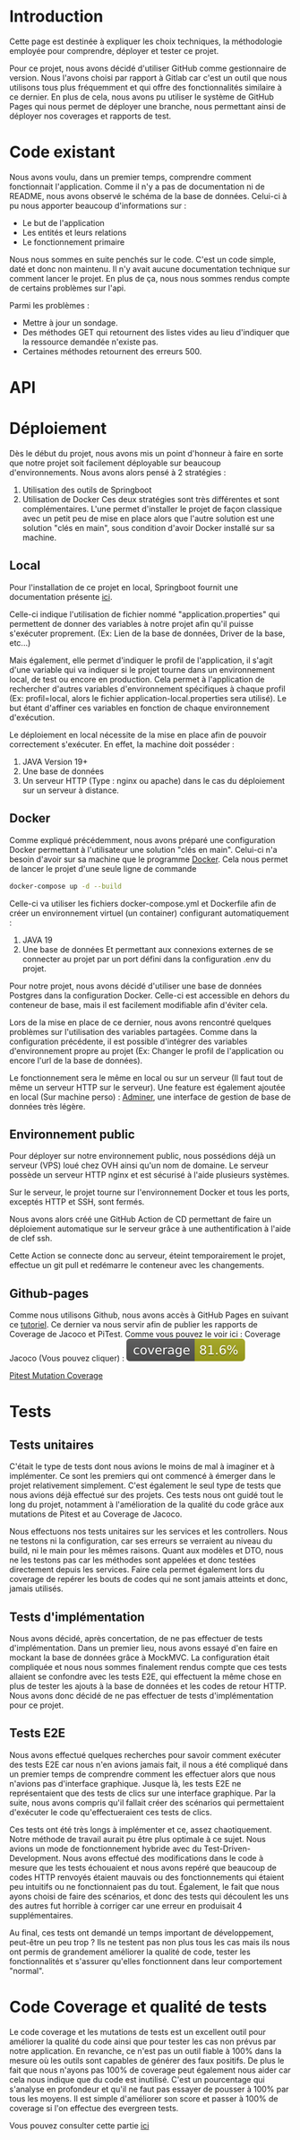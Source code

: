 # Introduction

Cette page est destinée à expliquer les choix techniques, la méthodologie employée pour comprendre, déployer et tester ce projet.

Pour ce projet, nous avons décidé d'utiliser GitHub comme gestionnaire de version.
Nous l'avons choisi par rapport à Gitlab car c'est un outil que nous utilisons tous plus fréquemment et qui offre des fonctionnalités similaire à ce dernier.
En plus de cela, nous avons pu utiliser le système de GitHub Pages qui nous permet de déployer une branche, nous permettant ainsi de déployer nos coverages et rapports de test.

# Code existant

Nous avons voulu, dans un premier temps, comprendre comment fonctionnait l'application.
Comme il n'y a pas de documentation ni de README, nous avons observé le schéma de la base de données. 
Celui-ci à pu nous apporter beaucoup d'informations sur : 
* Le but de l'application
* Les entités et leurs relations
* Le fonctionnement primaire

Nous nous sommes en suite penchés sur le code. C'est un code simple, daté et donc non maintenu.
Il n'y avait aucune documentation technique sur comment lancer le projet.
En plus de ça, nous nous sommes rendus compte de certains problèmes sur l'api.

Parmi les problèmes :  
* Mettre à jour un sondage.
* Des méthodes GET qui retournent des listes vides au lieu d'indiquer que la ressource demandée n'existe pas.
* Certaines méthodes retournent des erreurs 500.

# API

# Déploiement
Dès le début du projet, nous avons mis un point d'honneur à faire en sorte que notre projet soit facilement déployable sur beaucoup d'environnements.
Nous avons alors pensé à 2 stratégies : 
1. Utilisation des outils de Springboot
2. Utilisation de Docker
Ces deux stratégies sont très différentes et sont complémentaires. L'une permet d'installer le projet de façon classique avec un petit peu de mise en place alors que l'autre solution est une solution "clés en main", sous condition d'avoir Docker installé sur sa machine.

## Local
Pour l'installation de ce projet en local, Springboot fournit une documentation présente [ici](https://docs.spring.io/spring-boot/docs/current/reference/html/application-properties.html). 

Celle-ci indique l'utilisation de fichier nommé "application.properties" qui permettent de donner des variables à notre projet afin qu'il puisse s'exécuter proprement. (Ex: Lien de la base de données, Driver de la base, etc...)

Mais également, elle permet d'indiquer le profil de l'application, il s'agit d'une variable qui va indiquer si le projet tourne dans un environnement local, de test ou encore en production. Cela permet à l'application de rechercher d'autres variables d'environnement spécifiques à chaque profil (Ex: profil=local, alors le fichier application-local.properties sera utilisé). Le but étant d'affiner ces variables en fonction de chaque environnement d'exécution.

Le déploiement en local nécessite de la mise en place afin de pouvoir correctement s'exécuter.
En effet, la machine doit posséder : 
1. JAVA Version 19+
2. Une base de données
3. Un serveur HTTP (Type : nginx ou apache) dans le cas du déploiement sur un serveur à distance.

## Docker
Comme expliqué précédemment, nous avons préparé une configuration Docker permettant à l'utilisateur une solution "clés en main". Celui-ci n'a besoin d'avoir sur sa machine que le programme [Docker](https://www.docker.com/). Cela nous permet de lancer le projet d'une seule ligne de commande 
```bash
docker-compose up -d --build
```
Celle-ci va utiliser les fichiers docker-compose.yml et Dockerfile afin de créer un environnement virtuel (un container) configurant automatiquement : 
1. JAVA 19
2. Une base de données
Et permettant aux connexions externes de se connecter au projet par un port défini dans la configuration .env du projet.

Pour notre projet, nous avons décidé d'utiliser une base de données Postgres dans la configuration Docker. Celle-ci est accessible en dehors du conteneur de base, mais il est facilement modifiable afin d'éviter cela.

Lors de la mise en place de ce dernier, nous avons rencontré quelques problèmes sur l'utilisation des variables partagées. Comme dans la configuration précédente, il est possible d'intégrer des variables d'environnement propre au projet (Ex: Changer le profil de l'application ou encore l'url de la base de données).

Le fonctionnement sera le même en local ou sur un serveur (Il faut tout de même un serveur HTTP sur le serveur).
Une feature est également ajoutée en local (Sur machine perso) : [Adminer](https://www.adminer.org/), une interface de gestion de base de données très légère.

## Environnement public
Pour déployer sur notre environnement public, nous possédions déjà un serveur (VPS) loué chez OVH ainsi qu'un nom de domaine.
Le serveur possède un serveur HTTP nginx et est sécurisé à l'aide plusieurs systèmes.

Sur le serveur, le projet tourne sur l'environnement Docker et tous les ports, exceptés HTTP et SSH, sont fermés.

Nous avons alors créé une GitHub Action de CD permettant de faire un déploiement automatique sur le serveur grâce à une authentification à l'aide de clef ssh.

Cette Action se connecte donc au serveur, éteint temporairement le projet, effectue un git pull et redémarre le conteneur avec les changements.

## Github-pages
Comme nous utilisons Github, nous avons accès à GitHub Pages en suivant ce [tutoriel](https://hackernoon.com/adding-test-coverage-badge-on-github-without-using-third-party-services). Ce dernier va nous servir afin de publier les rapports de Coverage de Jacoco et PiTest.
Comme vous pouvez le voir ici : 
Coverage Jacoco (Vous pouvez cliquer) : [![Test Coverage](https://github.com/HiroKX/SondageSpringBoot/blob/gh-pages/jacoco/jacoco.svg)](https://hirokx.github.io/SondageSpringBoot/jacoco)

[Pitest Mutation Coverage](https://hirokx.github.io/SondageSpringBoot/pitest)

# Tests
## Tests unitaires

C'était le type de tests dont nous avions le moins de mal à imaginer et à implémenter. Ce sont les premiers qui ont commencé à émerger dans le projet relativement simplement. C'est également le seul type de tests que nous avions déjà effectué sur des projets. Ces tests nous ont guidé tout le long du projet, notamment à l'amélioration de la qualité du code grâce aux mutations de Pitest et au Coverage de Jacoco.

Nous effectuons nos tests unitaires sur les services et les controllers. Nous ne testons ni la configuration, car ses erreurs se verraient au niveau du build, ni le main pour les mêmes raisons.
Quant aux modèles et DTO, nous ne les testons pas car les méthodes sont appelées et donc testées directement depuis les services. Faire cela permet également lors du coverage de repérer les bouts de codes qui ne sont jamais atteints et donc, jamais utilisés.

## Tests d'implémentation

Nous avons décidé, après concertation, de ne pas effectuer de tests d'implémentation. Dans un premier lieu, nous avons essayé d'en faire en mockant la base de données grâce à MockMVC. La configuration était compliquée et nous nous sommes finalement rendus compte que ces tests allaient se confondre avec les tests E2E, qui effectuent la même chose en plus de tester les ajouts à la base de données et les codes de retour HTTP. Nous avons donc décidé de ne pas effectuer de tests d'implémentation pour ce projet.

## Tests E2E

Nous avons effectué quelques recherches pour savoir comment exécuter des tests E2E car nous n'en avions jamais fait, il nous a été compliqué dans un premier temps de comprendre comment les effectuer alors que nous n'avions pas d'interface graphique. Jusque là, les tests E2E ne représentaient que des tests de clics sur une interface graphique. Par la suite, nous avons compris qu'il fallait créer des scénarios qui permettaient d'exécuter le code qu'effectueraient ces tests de clics.

Ces tests ont été très longs à implémenter et ce, assez chaotiquement. Notre méthode de travail aurait pu être plus optimale à ce sujet. Nous avions un mode de fonctionnement hybride avec du Test-Driven-Development. Nous avons effectué des modifications dans le code à mesure que les tests échouaient et nous avons repéré que beaucoup de codes HTTP renvoyés étaient mauvais ou des fonctionnements qui étaient peu intuitifs ou ne fonctionnaient pas du tout. Également, le fait que nous ayons choisi de faire des scénarios, et donc des tests qui découlent les uns des autres fut horrible à corriger car une erreur en produisait 4 supplémentaires.

Au final, ces tests ont demandé un temps important de développement, peut-être un peu trop ? Ils ne testent pas non plus tous les cas mais ils nous ont permis de grandement améliorer la qualité de code, tester les fonctionnalités et s'assurer qu'elles fonctionnent dans leur comportement "normal".


# Code Coverage et qualité de tests

Le code coverage et les mutations de tests est un excellent outil pour améliorer la qualité du code ainsi que pour tester les cas non prévus par notre application. En revanche, ce n'est pas un outil fiable à 100% dans la mesure où les outils sont capables de générer des faux positifs. De plus le fait que nous n'ayons pas 100% de coverage peut également nous aider car cela nous indique que du code est inutilisé. C'est un pourcentage qui s'analyse en profondeur et qu'il ne faut pas essayer de pousser à 100% par tous les moyens. Il est simple d'améliorer son score et passer à 100% de coverage si l'on effectue des evergreen tests.

Vous pouvez consulter cette partie [ici](https://github.com/HiroKX/SondageSpringBoot/wiki/Rapports-de-tests)
